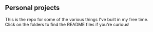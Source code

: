## Personal projects
This is the repo for some of the various things I've built in my free time. Click on the folders to find the README files if you're curious!
